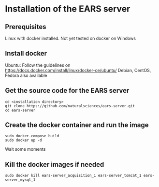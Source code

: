 # Installation of the EARS server

## Prerequisites
Linux with docker installed. Not yet tested on docker on Windows

## Install docker
Ubuntu: Follow the guidelines on https://docs.docker.com/install/linux/docker-ce/ubuntu/
Debian, CentOS, Fedora also available

## Get the source code for the EARS server
```
cd <installation directory>
git clone https://github.com/naturalsciences/ears-server.git
cd ears-server
```
## Create the docker container and run the image
```
sudo docker-compose build
sudo docker up -d
```
Wait some moments
## Kill the docker images if needed
```sudo docker kill ears-server_acquisition_1 ears-server_tomcat_1 ears-server_mysql_1```

